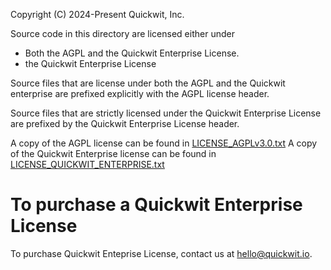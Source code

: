 Copyright (C) 2024-Present Quickwit, Inc.

Source code in this directory are licensed either under
- Both the AGPL and the Quickwit Enterprise License.
- the Quickwit Enterprise License

Source files that are license under both the AGPL and the Quickwit enterprise
are prefixed explicitly with the AGPL license header.

Source files that are strictly licensed under the Quickwit Enterprise License
are prefixed by the Quickwit Enterprise License header.

A copy of the AGPL license can be found in [LICENSE_AGPLv3.0.txt](LICENSE_AGPLv3.0.txt)
A copy of the Quickwit Enterprise license can be found in [LICENSE_QUICKWIT_ENTERPRISE.txt](LICENSE_QUICKWIT_ENTERPRISE.txt)

# To purchase a Quickwit Enterprise License

To purchase Quickwit Enteprise License, contact us at hello@quickwit.io.
